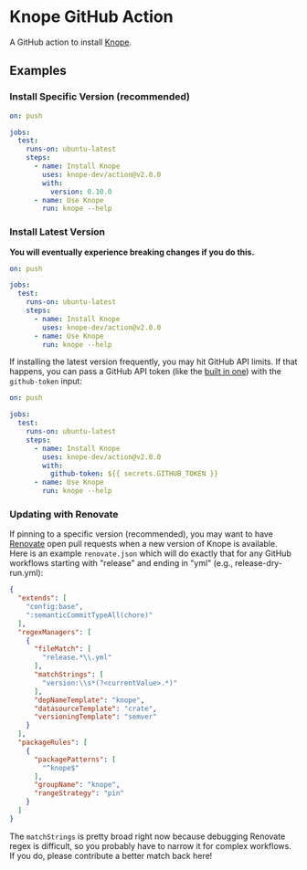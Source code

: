 # Knope GitHub Action

A GitHub action to install [Knope].

## Examples

### Install Specific Version (recommended)

```yaml
on: push

jobs:
  test:
    runs-on: ubuntu-latest
    steps:
      - name: Install Knope
        uses: knope-dev/action@v2.0.0
        with:
          version: 0.10.0
      - name: Use Knope
        run: knope --help
```

### Install Latest Version

**You will eventually experience breaking changes if you do this.**

```yaml
on: push

jobs:
  test:
    runs-on: ubuntu-latest
    steps:
      - name: Install Knope
        uses: knope-dev/action@v2.0.0
      - name: Use Knope
        run: knope --help
```

If installing the latest version frequently, you may hit GitHub API limits. If that happens, you can pass a GitHub API token (like the [built in one](https://docs.github.com/en/actions/security-guides/automatic-token-authentication)) with the `github-token` input:

```yaml
on: push

jobs:
  test:
    runs-on: ubuntu-latest
    steps:
      - name: Install Knope
        uses: knope-dev/action@v2.0.0
        with:
          github-token: ${{ secrets.GITHUB_TOKEN }}
      - name: Use Knope
        run: knope --help
```

### Updating with Renovate

If pinning to a specific version (recommended), you may want to have [Renovate](https://github.com/marketplace/renovate) open pull requests when a new version of Knope is available. Here is an example `renovate.json` which will do exactly that for any GitHub workflows starting with "release" and ending in "yml" (e.g., release-dry-run.yml):

```json
{
  "extends": [
    "config:base",
    ":semanticCommitTypeAll(chore)"
  ],
  "regexManagers": [
    {
      "fileMatch": [
        "release.*\\.yml"
      ],
      "matchStrings": [
        "version:\\s*(?<currentValue>.*)"
      ],
      "depNameTemplate": "knope",
      "datasourceTemplate": "crate",
      "versioningTemplate": "semver"
    }
  ],
  "packageRules": [
    {
      "packagePatterns": [
        "^knope$"
      ],
      "groupName": "knope",
      "rangeStrategy": "pin"
    }
  ]
}
```

The `matchStrings` is pretty broad right now because debugging Renovate regex is difficult, so you probably have to narrow it for complex workflows. If you do, please contribute a better match back here!

[Knope]: https://knope.tech
